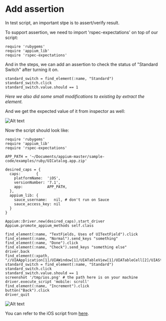 # Add assertion

In test script, an important stpe is to assert/verify result.

To support assertion, we need to import 'rspec-expectations' on top of our script:

<pre><code>require 'rubygems'
require 'appium_lib'
require 'rspec-expectations'
</code></pre>

And in the steps, we can add an assertion to check the status of "Standard Switch" after turning it on.

<pre><code>standard_switch = find_element(:name, "Standard")
standard_switch.click
standard_switch.value.should == 1
</code></pre>

*Here we also did some small modifications to existing by extract the element.*

And we get the expected value of it from inspector as well:

![Alt text](https://raw.githubusercontent.com/hy1984427/appium/master/images/ios_script_assertion.png "Assertion")

Now the script should look like:

<pre><code>require 'rubygems'
require 'appium_lib'
require 'rspec-expectations'

APP_PATH = '~/Documents/appium-master/sample-code/examples/ruby/UICatalog.app.zip'

desired_caps = {
  caps:       {
    platformName:  'iOS',
    versionNumber: '7.1',
    app:           APP_PATH,
  },
  appium_lib: {
    sauce_username:   nil, # don't run on Sauce
    sauce_access_key: nil
  }
}

Appium::Driver.new(desired_caps).start_driver
Appium.promote_appium_methods self.class

find_element(:name, "TextFields, Uses of UITextField").click
find_element(:name, "Normal").send_keys "something"
find_element(:name, "Done").click
find_element(:name, "Check").send_keys "something else"
driver.back
find_element(:xpath, "//UIAApplication[1]/UIAWindow[1]/UIATableView[1]/UIATableCell[2]/UIAStaticText[1]").click
standard_switch = find_element(:name, "Standard")
standard_switch.click
standard_switch.value.should == 1
screenshot '/tmp/ios.png' # the path here is on your machine
driver.execute_script 'mobile: scroll'
find_element(:name, "Increment").click
button("Back").click
driver_quit
</code></pre>

![Alt text](https://raw.githubusercontent.com/hy1984427/appium/master/images/ios_script_assertion_script.png "ios.rb")

You can refer to the iOS script from [here](https://raw.githubusercontent.com/hy1984427/appium/master/scripts/ios.rb).
